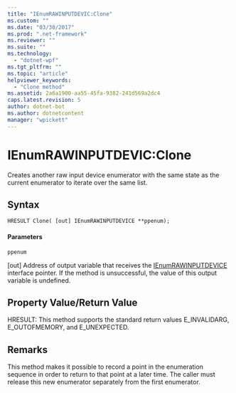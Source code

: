 ```yaml
---
title: "IEnumRAWINPUTDEVIC:Clone"
ms.custom: ""
ms.date: "03/30/2017"
ms.prod: ".net-framework"
ms.reviewer: ""
ms.suite: ""
ms.technology: 
  - "dotnet-wpf"
ms.tgt_pltfrm: ""
ms.topic: "article"
helpviewer_keywords: 
  - "Clone method"
ms.assetid: 2a6a1900-aa55-45fa-9382-241d569a2dc4
caps.latest.revision: 5
author: dotnet-bot
ms.author: dotnetcontent
manager: "wpickett"
---
```

# IEnumRAWINPUTDEVIC:Clone
Creates another raw input device enumerator with the same state as the current enumerator to iterate over the same list.  
  
## Syntax  
  
```  
HRESULT Clone( [out] IEnumRAWINPUTDEVICE **ppenum);  
```  
  
#### Parameters  
 `ppenum`  
  
 [out] Address of output variable that receives the [IEnumRAWINPUTDEVICE](../../../../docs/framework/wpf/app-development/ienumrawinputdevice.md) interface pointer. If the method is unsuccessful, the value of this output variable is undefined.  
  
## Property Value/Return Value  
 HRESULT: This method supports the standard return values E_INVALIDARG, E_OUTOFMEMORY, and E_UNEXPECTED.  
  
## Remarks  
 This method makes it possible to record a point in the enumeration sequence in order to return to that point at a later time. The caller must release this new enumerator separately from the first enumerator.
